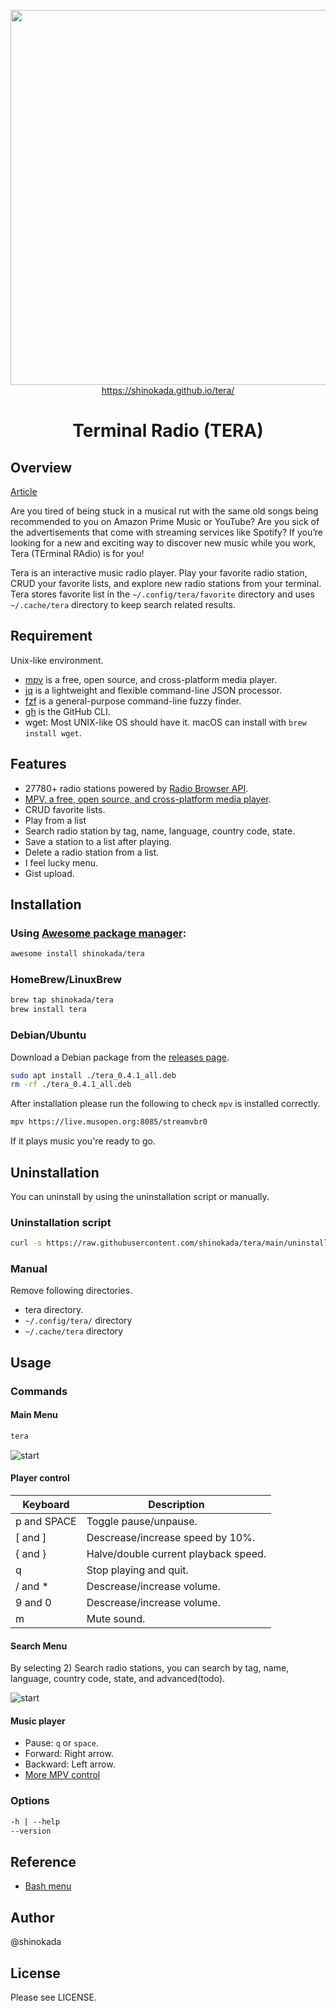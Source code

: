 <p align="center">
<img width="600" src="https://raw.githubusercontent.com/shinokada/tera/main/images/tera.png" />
<a href="https://shinokada.github.io/tera/">https://shinokada.github.io/tera/</a>
</p>

<h1 align="center">Terminal Radio (TERA)</h1>

## Overview

[Article](https://levelup.gitconnected.com/discover-rejuvenate-your-music-library-with-command-line-f3268db67bba)

Are you tired of being stuck in a musical rut with the same old songs being recommended to you on Amazon Prime Music or YouTube? Are you sick of the advertisements that come with streaming services like Spotify? If you’re looking for a new and exciting way to discover new music while you work, Tera (TErminal RAdio) is for you!

Tera is an interactive music radio player. Play your favorite radio station, CRUD your favorite lists, and explore new radio stations from your terminal. 
Tera stores favorite list in the `~/.config/tera/favorite` directory and uses `~/.cache/tera` directory to keep search related results.

## Requirement

Unix-like environment.

- [mpv](https://mpv.io/) is a free, open source, and cross-platform media player.
- [jq](https://stedolan.github.io/jq/) is a lightweight and flexible command-line JSON processor.
- [fzf](https://github.com/junegunn/fzf) is a general-purpose command-line fuzzy finder.
- [gh](https://cli.github.com/) is the GitHub CLI.
- wget: Most UNIX-like OS should have it. macOS can install with `brew install wget`.

## Features

- 27780+ radio stations powered by [Radio Browser API](https://de1.api.radio-browser.info/).
- [MPV, a free, open source, and cross-platform media player](https://mpv.io/).
- CRUD favorite lists.
- Play from a list
- Search radio station by tag, name, language, country code, state.
- Save a station to a list after playing.
- Delete a radio station from a list.
- I feel lucky menu.
- Gist upload.

## Installation

### Using [Awesome package manager](https://github.com/shinokada/awesome):

```sh
awesome install shinokada/tera
```

### HomeBrew/LinuxBrew

```sh
brew tap shinokada/tera
brew install tera
```

### Debian/Ubuntu

Download a Debian package from the [releases page](https://github.com/shinokada/tera/releases).

```sh
sudo apt install ./tera_0.4.1_all.deb
rm -rf ./tera_0.4.1_all.deb
```

After installation please run the following to check `mpv` is installed correctly.

```sh
mpv https://live.musopen.org:8085/streamvbr0
```

If it plays music you're ready to go.

## Uninstallation

You can uninstall by using the  uninstallation script or manually.

### Uninstallation script

```sh
curl -s https://raw.githubusercontent.com/shinokada/tera/main/uninstall.sh > tmp1 && bash tmp1 && rm tmp1
```

### Manual

Remove following directories.

- tera directory.
- `~/.config/tera/` directory
- `~/.cache/tera` directory

## Usage

### Commands

#### Main Menu

```sh
tera
```

![start](https://raw.githubusercontent.com/shinokada/tera/main/images/radio1.png)

#### Player control

| Keyboard    | Description                          |
| ----------- | ------------------------------------ |
| p and SPACE | Toggle pause/unpause.                |
| [ and ]     | Descrease/increase speed by 10%.     |
| { and }     | Halve/double current playback speed. |
| q           | Stop playing and quit.               |
| / and *     | Descrease/increase volume.           |
| 9 and 0     | Descrease/increase volume.           |
| m           | Mute sound.                          |

#### Search Menu

By selecting 2) Search radio stations, you can search by tag, name, language, country code, state, and advanced(todo).

![start](https://raw.githubusercontent.com/shinokada/tera/main/images/searchmenu.png)

#### Music player

- Pause: `q` or `space`.
- Forward: Right arrow.
- Backward: Left arrow.
- [More MPV control](https://mpv.io/manual/master/)

### Options

```sh
-h | --help
--version
```

## Reference

- [Bash menu](https://devdojo.com/bobbyiliev/how-to-create-an-interactive-menu-in-bash)

## Author

@shinokada

## License

Please see LICENSE.
